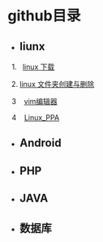 # github目录
           
-    ##  liunx    

   1.   [linux 下载](https://github.com/zengxuangithub/linuxWget.git)
    
   
   2.   [linux 文件夹创建与删除](https://github.com/zengxuangithub/linux_command_rm.git)
   
   3    [vim编辑器](https://github.com/zengxuangithub/linux_command_vim.git)
   
   4    [Linux_PPA](https://github.com/zengxuangithub/linux_Ubuntu_ppa.git)
   
- ##  Android
- ## PHP
- ## JAVA
- ## 数据库
